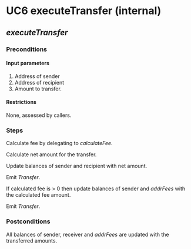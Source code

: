 # UC6 executeTransfer (internal)
## <i>executeTransfer</i>

### Preconditions

#### Input parameters
1. Address of sender
2. Address of recipient
3. Amount to transfer.

#### Restrictions
None, assessed by callers.

### Steps
Calculate fee by delegating to <i>calculateFee</i>.

Calculate net amount for the transfer.

Update balances of sender and recipient with net amount.

Emit <i>Transfer</i>.

If calculated fee is > 0 then update balances of sender and <i>addrFees</i> with the calculated fee amount.

Emit <i>Transfer</i>.

### Postconditions
All balances of sender, receiver and <i>addrFees</i> are updated with the transferred amounts.

